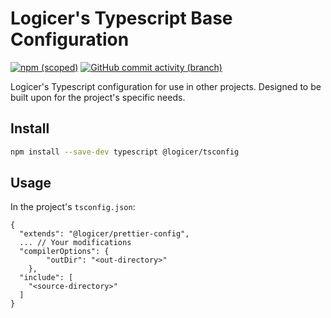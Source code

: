 # Logicer's Typescript Base Configuration

[![npm (scoped)](https://img.shields.io/npm/v/%40logicer/tsconfig)](https://www.npmjs.com/package/@logicer/tsconfig)
[![GitHub commit activity (branch)](https://img.shields.io/github/commit-activity/m/Logicer16/tsconfig)](https://github.com/Logicer16/tsconfig/graphs/contributors)

Logicer's Typescript configuration for use in other projects. Designed to be built upon for the project's specific needs.

## Install

```sh
npm install --save-dev typescript @logicer/tsconfig
```

## Usage

In the project's `tsconfig.json`:

```
{
  "extends": "@logicer/prettier-config",
  ... // Your modifications
  "compilerOptions": {
		"outDir": "<out-directory>"
	},
  "include": [
    "<source-directory>"
  ]
}
```
